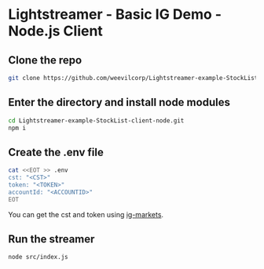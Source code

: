 # Lightstreamer - Basic IG Demo - Node.js Client

## Clone the repo
```bash
git clone https://github.com/weevilcorp/Lightstreamer-example-StockList-client-node.git
```
## Enter the directory and install node modules
```bash
cd Lightstreamer-example-StockList-client-node.git
npm i
```
## Create the .env file
```bash
cat <<EOT >> .env
cst: "<CST>"
token: "<TOKEN>"
accountId: "<ACCOUNTID>"
EOT
```
You can get the cst and token using [ig-markets].
## Run the streamer
```bash
node src/index.js
```

[ig-markets]: https://github.com/weevilcorp/ig-markets
